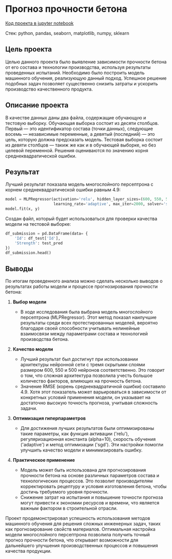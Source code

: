 # Прогноз прочности бетона

[Код проекта в jupyter notebook](concrete.ipynb)

Стек: python, pandas, seaborn, matplotlib, numpy, sklearn

## Цель проекта

Целью данного проекта было выявление зависимости прочности бетона от его состава и технологии производства, используя результаты проведенных испытаний. Необходимо было построить модель машинного обучения, реализующую данный подход. Успешное решение подобных задач позволяет существенно снизить затраты и ускорить производство качественного продукта.

## Описание проекта

В качестве данных даны два файла, содержащие обучающую и тестовую выборку. Обучающая выборка состоит из десяти столбцов. Первый — это идентификатор состава (точки данных), следующие восемь — независимые переменные, а девятый (последний) — это цель, которую должна предсказать модель. Тестовая выборка состоит из девяти столбцов — такиж же как и в обучающей выборке, но без целевой переменной. Решения оцениваются по значению корня среднеквадратической ошибки.

## Результат

Лучший результат показала модель многослойного персептрона с корнем среднеквадратической ошибки равным 4.9:

``` python
model = MLPRegressor(activation='relu', hidden_layer_sizes=(600, 550, 500), alpha=10,
                     learning_rate='adaptive', max_iter=2000, solver='sgd')
model.fit(x, y)
```

Создан файл, который будет использоваться для проверки качества модели на тестовой выборке:

``` python
df_submission = pd.DataFrame(data= {
    'Id': df_test['Id'],
    'Strength': test_pred
})
df_submission.head()
```

## Выводы

По итогам проведенного анализа можно сделать несколько выводов о результатах работы модели и процессе прогнозирования прочности бетона:

1. **Выбор модели**
   - В ходе исследования была выбрана модель многослойного персептрона (MLPRegressor). Этот метод показал наилучшие результаты среди всех протестированных моделей, вероятно благодаря своей способности учитывать нелинейные взаимосвязи между параметрами состава и технологией производства бетона.
  
2. **Качество модели**
   - Лучший результат был достигнут при использовании архитектуры нейронной сети с тремя скрытыми слоями размером 600, 550 и 500 нейронов соответственно. Это говорит о том, что сложная архитектура позволила учесть большое количество факторов, влияющих на прочность бетона.
   - Значение RMSE (корень среднеквадратичной ошибки) составило 4.9. Хотя этот показатель может варьироваться в зависимости от конкретных условий применения модели, он указывает на достаточно высокую точность прогноза, учитывая сложность задачи.

3. **Оптимизация гиперпараметров**
   - Для достижения лучших результатов были оптимизированы такие параметры, как функция активации ('relu'), регуляризационная константа (alpha=10), скорость обучения ('adaptive') и метод оптимизации ('sgd'). Эти настройки помогли улучшить качество модели и минимизировать ошибку.

4. **Практическое применение**
   - Модель может быть использована для прогнозирования прочности бетона на основе различных параметров состава и технологических процессов. Это позволит производителям корректировать рецептуру и условия изготовления бетона, чтобы достичь требуемого уровня прочности.
   - Снижение затрат на испытания и повышение точности прогноза могут привести к экономии ресурсов и времени, что является важным фактором в строительной отрасли.

Проект продемонстрировал успешность использования методов машинного обучения для решения сложных инженерных задач, таких как прогнозирование свойств материалов. Оптимальная настройка модели многослойного персептрона позволила получить точный прогноз прочности бетона, что открывает возможности для дальнейшего улучшения производственных процессов и повышения качества продукции.

